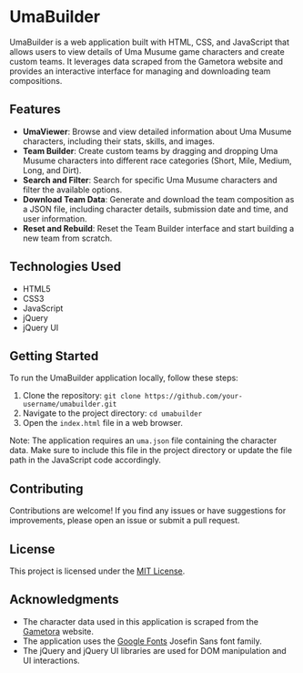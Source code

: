 # UmaBuilder

UmaBuilder is a web application built with HTML, CSS, and JavaScript that allows users to view details of Uma Musume game characters and create custom teams. It leverages data scraped from the Gametora website and provides an interactive interface for managing and downloading team compositions.

## Features

- **UmaViewer**: Browse and view detailed information about Uma Musume characters, including their stats, skills, and images.
- **Team Builder**: Create custom teams by dragging and dropping Uma Musume characters into different race categories (Short, Mile, Medium, Long, and Dirt).
- **Search and Filter**: Search for specific Uma Musume characters and filter the available options.
- **Download Team Data**: Generate and download the team composition as a JSON file, including character details, submission date and time, and user information.
- **Reset and Rebuild**: Reset the Team Builder interface and start building a new team from scratch.

## Technologies Used

- HTML5
- CSS3
- JavaScript
- jQuery
- jQuery UI

## Getting Started

To run the UmaBuilder application locally, follow these steps:

1. Clone the repository: `git clone https://github.com/your-username/umabuilder.git`
2. Navigate to the project directory: `cd umabuilder`
3. Open the `index.html` file in a web browser.

Note: The application requires an `uma.json` file containing the character data. Make sure to include this file in the project directory or update the file path in the JavaScript code accordingly.

## Contributing

Contributions are welcome! If you find any issues or have suggestions for improvements, please open an issue or submit a pull request.

## License

This project is licensed under the [MIT License](LICENSE).

## Acknowledgments

- The character data used in this application is scraped from the [Gametora](https://gametora.com/umamusume) website.
- The application uses the [Google Fonts](https://fonts.google.com/) Josefin Sans font family.
- The jQuery and jQuery UI libraries are used for DOM manipulation and UI interactions.
